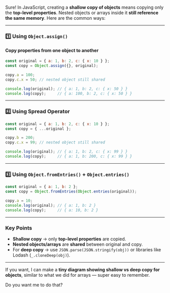 Sure! In JavaScript, creating a **shallow copy of objects** means copying only the **top-level properties**. Nested objects or arrays inside it **still reference the same memory**. Here are the common ways:

---

### **1️⃣ Using `Object.assign()`**
#### Copy properties from one object to another

```javascript
const original = { a: 1, b: 2, c: { x: 10 } };
const copy = Object.assign({}, original);

copy.a = 100;
copy.c.x = 50; // nested object still shared

console.log(original); // { a: 1, b: 2, c: { x: 50 } }
console.log(copy);     // { a: 100, b: 2, c: { x: 50 } }
```

---

### **2️⃣ Using Spread Operator**

```javascript
const original = { a: 1, b: 2, c: { x: 10 } };
const copy = { ...original };

copy.b = 200;
copy.c.x = 99; // nested object still shared

console.log(original); // { a: 1, b: 2, c: { x: 99 } }
console.log(copy);     // { a: 1, b: 200, c: { x: 99 } }
```

---

### **3️⃣ Using `Object.fromEntries()` + `Object.entries()`**

```javascript
const original = { a: 1, b: 2 };
const copy = Object.fromEntries(Object.entries(original));

copy.a = 10;
console.log(original); // { a: 1, b: 2 }
console.log(copy);     // { a: 10, b: 2 }
```

---

### **Key Points**

* **Shallow copy** → only **top-level properties** are copied.
* **Nested objects/arrays** are **shared** between original and copy.
* For **deep copy** → use `JSON.parse(JSON.stringify(obj))` or libraries like Lodash (`_.cloneDeep(obj)`).

---

If you want, I can make a **tiny diagram showing shallow vs deep copy for objects**, similar to what we did for arrays — super easy to remember.

Do you want me to do that?
